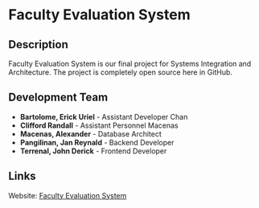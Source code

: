 # Faculty Evaluation System

## Description
Faculty Evaluation System is our final project for Systems Integration and Architecture.
The project is completely open source here in GitHub.

## Development Team
- **Bartolome, Erick Uriel** - Assistant Developer Chan
- **Clifford Randall** - Assistant Personnel Macenas
- **Macenas, Alexander** - Database Architect
- **Pangilinan, Jan Reynald** - Backend Developer
- **Terrenal, John Derick** - Frontend Developer

## Links
Website: [Faculty Evaluation System](http://facultyevaluation.elementfx.com/)
